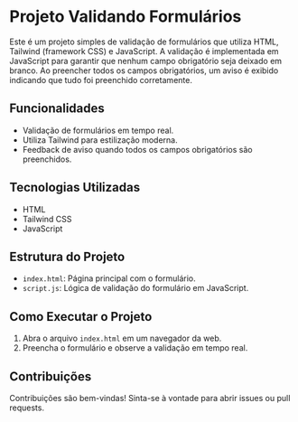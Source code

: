 # Projeto Validando Formulários

Este é um projeto simples de validação de formulários que utiliza HTML, Tailwind (framework CSS) e JavaScript. A validação é implementada em JavaScript para garantir que nenhum campo obrigatório seja deixado em branco. Ao preencher todos os campos obrigatórios, um aviso é exibido indicando que tudo foi preenchido corretamente.

## Funcionalidades

- Validação de formulários em tempo real.
- Utiliza Tailwind para estilização moderna.
- Feedback de aviso quando todos os campos obrigatórios são preenchidos.

## Tecnologias Utilizadas

- HTML
- Tailwind CSS
- JavaScript

## Estrutura do Projeto

  - `index.html`: Página principal com o formulário.
  - `script.js`: Lógica de validação do formulário em JavaScript.

## Como Executar o Projeto

1. Abra o arquivo `index.html` em um navegador da web.
2. Preencha o formulário e observe a validação em tempo real.

## Contribuições

Contribuições são bem-vindas! Sinta-se à vontade para abrir issues ou pull requests.
